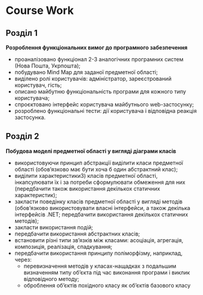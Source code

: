 # Course Work
## Розділ 1
**Розроблення функціональних вимог до програмного забезпечення**

- проаналізовано функціонал 2-3 аналогічних програмних систем (Нова Пошта, Укрпошта);
- побудувано Mind Map для заданої предметної області;
- виділено ролі користувачів: адміністратор, зареєстрований користувач, гість;
- описано майбутню функціональність програми для кожного типу користувача;
- спроєктовано інтерфейс користувача майбутнього web-застосунку;
- розроблено функціональні тести: дії користувача і відповідна реакція застосунка.

## Розділ 2
**Побудова моделі предметної області у вигляді діаграми класів**

- використовуючи принцип абстракції виділити класи предметної області (обов’язково має бути хоча б один абстрактний клас);
- виділити характеристики3) класів предметної області, інкапсулювати їх і за потреби сформулювати обмеження для них (передбачити також використання декількох статичних характеристик);
- закласти поведінку класів предметної області у вигляді методів (обов’язково використовувати власні інтерфейси, а також декілька інтерфейсів .NET; передбачити використання декількох статичних методів);
- закласти використання подій;
- передбачити використання абстрактних класів;
- встановити різні типи зв’язків між класами: асоціація, агрегація, композиція, реалізація, спадкування;
- передбачити використання принципу поліморфізму, наприклад, через:
  - перевизначення методів у класах-нащадках з подальшим визначенням типу об’єкта під час виконання програми і виклик відповідного методу;
  - оброблення об’єктів похідного класу як об’єктів базового класу
